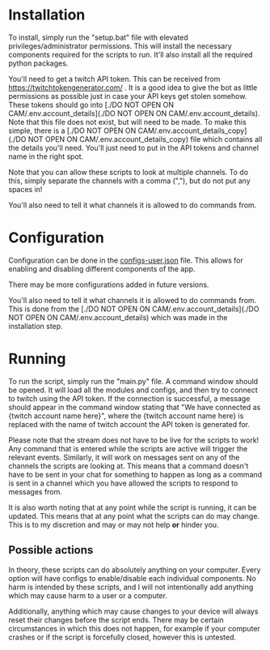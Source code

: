 # Installation

To install, simply run the "setup.bat" file with elevated privileges/administrator permissions. This will install the
necessary components required for the scripts to run.
It'll also install all the required python packages.

You'll need to get a twitch API token. This can be received from https://twitchtokengenerator.com/ . It is a good
idea to give the bot as little permissions as possible just in case your API keys get stolen somehow. These tokens
should go into [./DO NOT OPEN ON CAM/.env.account_details](./DO NOT OPEN ON CAM/.env.account_details). Note that this
file does not exist, but will need to be made. To make this simple, there is a
[./DO NOT OPEN ON CAM/.env.account_details_copy](./DO NOT OPEN ON CAM/.env.account_details_copy) file which contains
all the details you'll need. You'll just need to put in the API tokens and channel name in the right spot.

Note that you can allow these scripts to look at multiple channels. To do this, simply separate the channels with a 
comma (","), but do not put any spaces in!

You'll also need to tell it what channels it is allowed to do commands from. 

# Configuration
Configuration can be done in the [configs-user.json](./configs-user.json) file. This allows for enabling and disabling 
different
components of the app.

There may be more configurations added in future versions.

You'll also need to tell it what channels it is allowed to do commands from. This is done from the
[./DO NOT OPEN ON CAM/.env.account_details](./DO NOT OPEN ON CAM/.env.account_details) which was made in the 
installation step.

# Running
To run the script, simply run the "main.py" file. A command window should be opened. It will load all the modules and
configs, and then try to connect to twitch using the API token. If the connection is successful, a message should appear
in the command window stating that "We have connected as {twitch account name here}", where the {twitch account name
here} is replaced with the name of twitch account the API token is generated for.

Please note that the stream does not have to be live for the scripts to work! Any command that is entered while the
scripts are active will trigger the relevant events. Similarly, it will work on messages sent on any of the channels
the scripts are looking at. This means that a command doesn't have to be sent in your chat for something to happen as
long as a command is sent in a channel which you have allowed the scripts to respond to messages from.


It is also worth noting that at any point while the script is running, it can be updated. This means that at any point
what the scripts can do may change. This is to my discretion and may or may not help **or** hinder you.


## Possible actions
In theory, these scripts can do absolutely anything on your computer. Every option will have configs to enable/disable
each individual components. No harm is intended by these scripts, and I will not intentionally add anything which may
cause harm to a user or a computer. 

Additionally, anything which may cause changes to your device will always reset their changes before the script ends.
There may be certain circumstances in which this does not happen, for example if your computer crashes or if the script
is forcefully closed, however this is untested.
